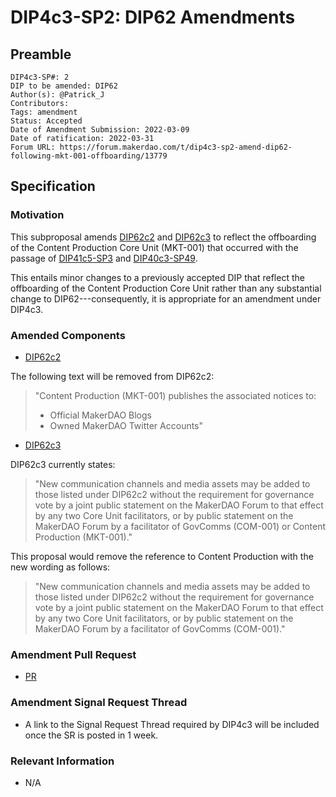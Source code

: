 # DIP4c3-SP2: DIP62 Amendments

## Preamble

```
DIP4c3-SP#: 2
DIP to be amended: DIP62
Author(s): @Patrick_J
Contributors:
Tags: amendment
Status: Accepted
Date of Amendment Submission: 2022-03-09
Date of ratification: 2022-03-31
Forum URL: https://forum.makerdao.com/t/dip4c3-sp2-amend-dip62-following-mkt-001-offboarding/13779
```

## Specification

### Motivation

This subproposal amends [DIP62c2](https://dips.makerdao.com/dips/details/DIP62#DIP62c2) and [DIP62c3](https://dips.makerdao.com/dips/details/DIP62#DIP62c3) to reflect the offboarding of the Content Production Core Unit (MKT-001) that occurred with the passage of [DIP41c5-SP3](https://dips.makerdao.com/dips/details/DIP41c5SP3) and [DIP40c3-SP49](https://dips.makerdao.com/dips/details/DIP40c3SP49).

This entails minor changes to a previously accepted DIP that reflect the offboarding of the Content Production Core Unit rather than any substantial change to DIP62---consequently, it is appropriate for an amendment under DIP4c3.

### Amended Components

- [DIP62c2](https://dips.makerdao.com/dips/details/DIP62#DIP62c2)

The following text will be removed from DIP62c2:

>"Content Production (MKT-001) publishes the associated notices to:
>
>* Official MakerDAO Blogs
>* Owned MakerDAO Twitter Accounts"

- [DIP62c3](https://dips.makerdao.com/dips/details/DIP62#DIP62c3)

DIP62c3 currently states:

> "New communication channels and media assets may be added to those listed under DIP62c2 without the requirement for governance vote by a joint public statement on the MakerDAO Forum to that effect by any two Core Unit facilitators, or by public statement on the MakerDAO Forum by a facilitator of GovComms (COM-001) or Content Production (MKT-001)."

This proposal would remove the reference to Content Production with the new wording as follows:

> "New communication channels and media assets may be added to those listed under DIP62c2 without the requirement for governance vote by a joint public statement on the MakerDAO Forum to that effect by any two Core Unit facilitators, or by public statement on the MakerDAO Forum by a facilitator of GovComms (COM-001)."

### Amendment Pull Request

- [PR](https://github.com/lasthyphen/dips/pull/487)

### Amendment Signal Request Thread

- A link to the Signal Request Thread required by DIP4c3 will be included once the SR is posted in 1 week.

### Relevant Information

- N/A
